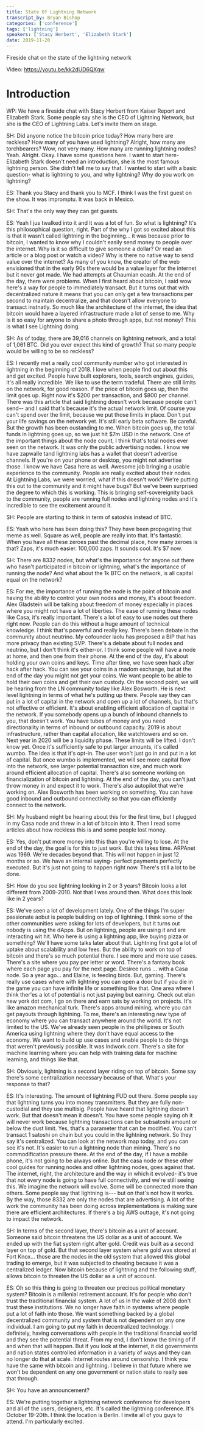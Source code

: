 ```yaml
---
title: State Of Lightning Network
transcript_by: Bryan Bishop
categories: ['conference']
tags: ['lightning']
speakers: ['Stacy Herbert', 'Elizabeth Stark']
date: 2019-11-20
---
```


Fireside chat on the state of the lightning network

Video: https://youtu.be/kk2dUD6QXgw

# Introduction

WP: We have a fireside chat with Stacy Herbert from Kaiser Report and Elizabeth Stark. Some people say she is the CEO of Lightning Network, but she is the CEO of Lightning Labs. Let's invite them on stage.

SH: Did anyone notice the bitcoin price today? How many here are reckless? How many of you have used lightning? Alright, how many are torchbearers? Wow, not very many. How many are running lightning nodes? Yeah. Alright. Okay. I have some questions here. I want to start here- Elizabeth Stark doesn't need an introduction, she is the most famous lightning person. She didn't tell me to say that. I wanted to start with a basic question- what is lightning to you, and why lightning? Why do you work on lightning?

ES: Thank you Stacy and thank you to MCF. I think I was the first guest on the show. It was impromptu. It was back in Mexico.

SH: That's the only way they can get guests.

ES: Yeah I jus twalked into it and it was a lot of fun. So what is lightning? It's this philosophical question, right. Part of the why I got so excited about this is that it wasn't called lightning in the beginning... it was because prior to bitcoin, I wanted to know why I couldn't easily send money to people over the internet. Why is it so difficult to give someone a dollar? Or read an article or a blog post or watch a video? Why is there no native way to send value over the internet? As many of you know, the creator of the web envisioned that in the early 90s there would be a value layer for the internet but it never got made. We had attempts at Chaumian ecash. At the end of the day, there were problems. When I first heard about bitcoin, I said wow here's a way for people to immediately transact. But it turns out that with decentralized nature it means that you can only get a few transactions per second to maintain decentralize, and that doesn't allow everyone to transact instnatly. So much like the architecture of the internet, the idea that bitcoin would have a layered infrastructure made a lot of sense to me. Why is it so easy for anyone to share a photo through apps, but not money? This is what I see Lightning doing.

SH: As of today, there are 39,016 channels on lightning network, and a total of 1,061 BTC. Did you ever expect this kind of growth? That so many people would be willing to be so reckless?

ES: I recently met a really cool community number who got interested in lightning in the beginning of 2018. I love when people find out about this and get excited. People have built explorers, tools, search engines, guides, it's all really incredible. We like to use the term tradeful. There are still limits on the network, for good reason. If the price of bitcoin goes up, then the limit goes up. Right now it's $200 per transaction, and $800 per channel. There was this article that said lightning doesn't work because people can't send-- and I said that's because it's the actual network limit. Of course you can't spend over the limit, because we put those limits in place. Don't put your life savings on the network yet. It's still early beta software. Be careful. But the growth has been oustanding to me. When bitcoin goes up, the total funds in lightning goes up, so we just hit $7m USD in the network. One of the important things about the node count, I think that's total nodes ever seen on the network. It was only the public advertising nodes. I know we have zapwalle tand lightning labs has a wallet that doesn't advertise channels. If you're on your phone or desktop, you might not advertise those. I know we have Casa here as well. Awesome job bringing a usable experience to the community. People are really excited about their nodes. At Lightning Labs, we were worried, what if this doesn't work? We're putting this out to the community and it might have bugs? But we've been surprised the degree to which this is working. This is bringing self-sovereignity back to the community, people are running full nodes and lightning nodes and it's incredible to see the excitement around it.

SH: People are starting to think in term of satoshis instead of BTC.

ES: Yeah who here has been doing this? They have been propagating that meme as well. Square as well, people are really into that. It's fantastic. When you have all these zeroes past the decimal place, how many zeroes is that? Zaps, it's much easier. 100,000 zaps. It sounds cool. It's $7 now.

SH: There are 8332 nodes, but what's the importance for anyone out there who hasn't participated in bitcoin or lightning, what's the importance of running the node? And what about the 1k BTC on the network, is all capital equal on the network?

ES: For me, the importance of running the node is the point of bitcoin and having the ability to control your own nodes and money, it's about freedom. Alex Gladstein will be talking about freedom of money especially in places where you might not have a lot of liberties. The ease of running these nodes like Casa, it's really important. There's a lot of easy to use nodes out there right now. People can do this without a huge amount of technical knowledge. I think that's powerful and really key. There's been debate in the community about neutrino. My cofounder laolu has proposed a BIP that has more privacy than existing SVP. There's a debate about full nodes and neutrino, but I don't think it's either-or. I think some people will have a node at home, and then one from their phone. At the end of the day, it's about holding your own coins and keys. Time after time, we have seen hack after hack after hack. You can see your coins in a rnadom exchange, but at the end of the day you might not get your coins. We want people to be able to hold their own coins and get their own custody. On the second point, we will be hearing from the LN community today like Alex Bosworth. He is next level lightning in terms of what he's putting up there. People say they can put in a lot of capital in the network and open up a lot of channels, but that's not effective or efficient. It's about enabling efficient allocation of capital in the network. If you somebody opens up a bunch of inbound channels to you, that doesn't work. You have tubes of money and you need directionality in terms of inbound or outbound capacity. 2019 is about infrastructure, rather than capital allocation, like watchtowers and so on. Next year in 2020 will be a liquidity phase. These limits will be lifted. I don't know yet. Once it's sufficiently safe to put larger amounts, it's called wumbo. The idea is that it's opt-in. The user won't just go in and put in a lot of capital. But once wumbo is implemented, we will see more capital flow into the network, see larger potential transaction size, and much work around efficient allocation of capital. There's also someone working on financialization of bitcoin and lightning. At the end of the day, you can't just throw money in and expect it to work. There's also autopilot that we're working on. Alex Bosworth has been working on something. You can have good inbound and outbound connectivity so that you can efficiently connect to the network.

SH: My husband might be hearing about this for the first time, but I plugged in my Casa node and threw in a lot of bitcoin into it. Then I read some articles about how reckless this is and some people lost money.

ES: Yes, don't put more money into this than you're willing to lose. At the end of the day, the goal is for this to just work. But this takes time. ARPAnet was 1969. We're decades beyond that. This will not happen in just 12 months or so. We have an internal saying- perfect payments perfectly executed. But it's just not going to happen right now. There's still a lot to be done.

SH: How do you see lightning looking in 2 or 3 years? Bitcoin looks a lot different from 2009-2010. Not that I was around then. What does this look like in 2 years?

ES: We've seen a lot of development lately. One of the things I'm super passionate aobut is people building on top of lightning. I think some of the other communities were asking for lots of developers, but it turns out nobody is using the dApps. But on lightning, people are using it and are interacting wit hit. Who here is using a lightning app, like buying pizza or something? We'll have some talks later about that. Lightning first got a lot of uptake about scalability and low fees. But the ability to work on top of bitcoin and there's so much potential there. I see more and more use cases. There's a site where you pay per letter or word. There's a fantasy book where each page you pay for the next page. Desiree runs ... with a Casa node. So a year ago... and Elaine, is feeding birds. But, gaming. There's really use cases where with lightning you can open a door but if you die in the game you can have infinite life or something like that. One area where I think ther'es a lot of potential is not just paying but earning. Check out elan new york dot com, I go on there and earn sats by working on projects. It's like amazon mechanical turk. There's apps around mining, where you can get payouts through lightning. To me, there's an interesting new type of economy where you can transact anywhere around the world. It's not limited to the US. We've already seen people in the phillipines or South America using lightning where they don't have equal access to the economy. We want to build up use cases and enable people to do things that weren't previously possible. It was lndwork.com. There's a site for machine learning where you can help with training data for machine learning, and things like that.

SH: Obviously, lightning is a second layer riding on top of bitcoin. Some say there's some centralization necessary because of that. What's your response to that?

ES: It's interesting. The amount of lightning FUD out there. Some people say that lightning turns you into money transmitters. But they are fully non-custodial and they use multisig. People have heard that lightning doesn't work. But that doesn't mean it doesn't. You have some people saying oh it will never work because lightning transactions can be subsatoshi amount or below the dust limit. Yes, that's a parameter that can be modified. You can't transact 1 satoshi on chain but you could in the lightning network. So they say it's centralized. You can look at the network map today, and you can see it's not. It's easier to run a lightning node than mining. There's no commodification pressure there. At the end of the day, if I have a mobile phone, it's not going to be always online. But the casa node or these other cool guides for running nodes and other lightning nodes, goes against that. The internet, right, the architecture and the way in which it evolved- it's true that not every node is going to have full connectivity, and we're still seeing this. We imagine the network will evolve. Some will be connected more than others. Some people say that lightning is--- but on that's not how it works. By the way, those 8332 are only the nodes that are advertising. A lot of the work the community has been doing across implementations is making sure there are efficient architectures. If there's a big AWS outtage, it's not going to impact the network.

SH: In terms of the second layer, there's bitcoin as a unit of account. Someone said bitcoin threatens the US dollar as a unit of account. We ended up with the fiat system right after gold. Credit was built as a second layer on top of gold. But that second layer system where gold was stored at Fort Knox... those are the nodes in the old system that allowed this global trading to emerge, but it was subjected to cheating because it was a centralized ledger. Now bitcoin because of lightning and the following stuff, allows bitcoin to threaten the US dollar as a unit of account.

ES: Oh so this thing is going to threaten our precious political monetary system? Bitcoin is a millenial retirement account. It's for people who don't trust the traditional financial system. A lot of us in the wake of 2008 don't trust these institutions. We no longer have faith in systems where people put a lot of faith into those. We want something backed by a global decentralized community and system that is not dependent on any one individual. I am going to put my faith in decentralized technology. I definitely, having conversations with people in the traditional financial world and they see the potential threat. From my end, I don't know the timing of if and when that will happen. But if you look at the internet, it did governments and nation states controlled information in a variety of ways and they can no longer do that at scale. Internet routes around censorship. I think you have the same with bitcoin and lightning. I believe in that future where we won't be dependent on any one government or nation state to really see that through.

SH: You have an announcement?

ES: We're putting together a lightning network conference for developers and all of the users, designers, etc. It's called the lightning conference. It's October 19-20th. I think the location is Berlin. I invite all of you guys to attend. I'm particularly excited.


